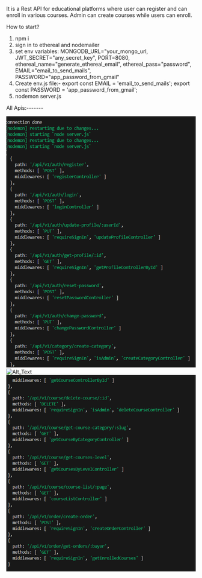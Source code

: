 It is a Rest API for educational platforms where user can register and can enroll in various courses. Admin can create courses while users can enroll.

How to start?
1. npm i
2. sign in to ethereal and nodemailer
3. set env variables:
 MONGODB_URL="your_mongo_url, 
JWT_SECRET="any_secret_key", 
PORT=8080, 
ethereal_name="generate_ethereal_email", 
ethereal_pass="password", 
EMAIL="email_to_send_mails", 
PASSWORD="app_password_from_gmail"
4. Create env.js file:-
export const EMAIL = 'email_to_send_mails';
export const PASSWORD = 'app_password_from_gmail';
5. nodemon server.js

All Apis:-------

![Alt Text](https://github.com/12vaishnavi9/EdTech-App-Backend/blob/master/api-img1.png?raw=true)
![Alt_Text](https://github.com/12vaishnavi9/EdTech-App-Backend/assets/96681089/6aec1dca-ca1b-48a9-b3d5-5f1333a3125b)
![Alt_Text](https://github.com/12vaishnavi9/EdTech-App-Backend/blob/master/api-img3.png?raw=true)







